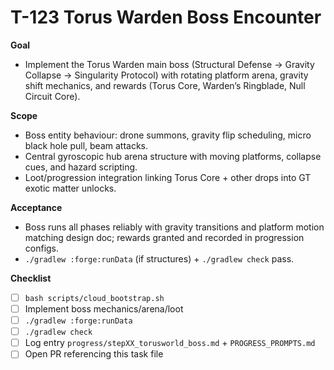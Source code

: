 # T-123 Torus Warden Boss Encounter

**Goal**
- Implement the Torus Warden main boss (Structural Defense → Gravity Collapse → Singularity Protocol) with rotating platform arena, gravity shift mechanics, and rewards (Torus Core, Warden’s Ringblade, Null Circuit Core).

**Scope**
- Boss entity behaviour: drone summons, gravity flip scheduling, micro black hole pull, beam attacks.
- Central gyroscopic hub arena structure with moving platforms, collapse cues, and hazard scripting.
- Loot/progression integration linking Torus Core + other drops into GT exotic matter unlocks.

**Acceptance**
- Boss runs all phases reliably with gravity transitions and platform motion matching design doc; rewards granted and recorded in progression configs.
- `./gradlew :forge:runData` (if structures) + `./gradlew check` pass.

**Checklist**
- [ ] `bash scripts/cloud_bootstrap.sh`
- [ ] Implement boss mechanics/arena/loot
- [ ] `./gradlew :forge:runData`
- [ ] `./gradlew check`
- [ ] Log entry `progress/stepXX_torusworld_boss.md` + `PROGRESS_PROMPTS.md`
- [ ] Open PR referencing this task file
